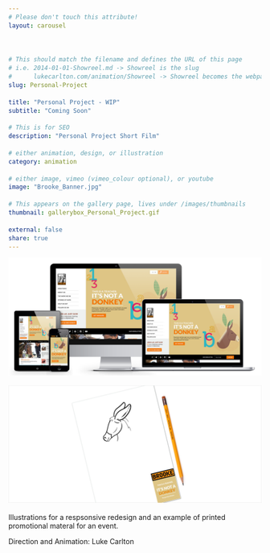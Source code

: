 ```yaml
---
# Please don't touch this attribute!
layout: carousel



# This should match the filename and defines the URL of this page
# i.e. 2014-01-01-Showreel.md -> Showreel is the slug
#      lukecarlton.com/animation/Showreel -> Showreel becomes the webpath
slug: Personal-Project

title: "Personal Project - WIP"
subtitle: "Coming Soon"

# This is for SEO
description: "Personal Project Short Film"

# either animation, design, or illustration
category: animation

# either image, vimeo (vimeo_colour optional), or youtube
image: "Brooke_Banner.jpg"

# This appears on the gallery page, lives under /images/thumbnails
thumbnail: gallerybox_Personal_Project.gif

external: false
share: true
---
```


![Concepts]( /images/Brooke_Concepts.png )
<br><br>
![Concepts]( /images/Brooke2_Concepts.jpg )
<br><br>
Illustrations for a respsonsive redesign and an example of printed promotional materal for an event.

Direction and Animation: Luke Carlton